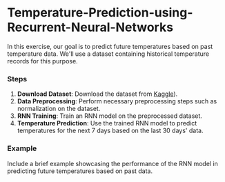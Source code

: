 # Temperature-Prediction-using-Recurrent-Neural-Networks

In this exercise, our goal is to predict future temperatures based on past temperature data. We'll use a dataset containing historical temperature records for this purpose.

### Steps
1. **Download Dataset**: Download the dataset from [Kaggle](https://www.kaggle.com/datasets/thedevastator/weather-prediction/data)).
2. **Data Preprocessing**: Perform necessary preprocessing steps such as normalization on the dataset.
3. **RNN Training**: Train an RNN model on the preprocessed dataset.
4. **Temperature Prediction**: Use the trained RNN model to predict temperatures for the next 7 days based on the last 30 days' data.

### Example
Include a brief example showcasing the performance of the RNN model in predicting future temperatures based on past data.
